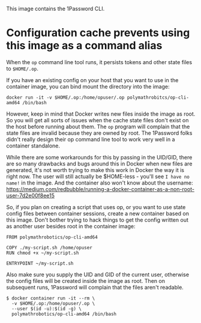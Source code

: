 This image contains the 1Password CLI.

Configuration cache prevents using this image as a command alias
================================================================
When the `op` command line tool runs, it persists tokens and other state
files to `$HOME/.op`.

If you have an existing config on your host that you want to use in the
container image, you can bind mount the directory into the image:

```
docker run -it -v $HOME/.op:/home/opuser/.op polymathrobitcs/op-cli-amd64 /bin/bash
```

However, keep in mind that Docker writes new files inside the image as root.
So you will get all sorts of issues when the cache state files don't exist
on the host before running about them. The `op` program will complain that
the state files are invalid because they are owned by root. The 1Password
folks didn't really design their op command line tool to work very well
in a container standalone.

While there are some workarounds for this by passing in the UID/GID,
there are so many drawbacks and bugs around this in Docker when new files
are generated, it's not worth trying to make this work in Docker the
way it is right now. The user will still actually be $HOME-less - you'll 
see `I have no name!` in the image. And the container also won't know about
the username:
https://medium.com/redbubble/running-a-docker-container-as-a-non-root-user-7d2e00f8ee15



So, if you plan on creating a script that uses op, or you want to use state
config files between container sessions, create a new container based on this
image. Don't bother trying to hack things to get the config written out as
another user besides root in the container image:

```
FROM polymathrobotics/op-cli-amd64

COPY ./my-script.sh /home/opuser
RUN chmod +x ~/my-script.sh

ENTRYPOINT ~/my-script.sh
```


Also make sure you supply the UID and GID of the current user, otherwise
the config files will be created inside the image as root. Then on subsequent
runs, 1Password will complain that the files aren't readable.

```
$ docker container run -it --rm \
  -v $HOME/.op:/home/opuser/.op \
  --user $(id -u):$(id -g) \
  polymathrobotics/op-cli-amd64 /bin/bash
```
